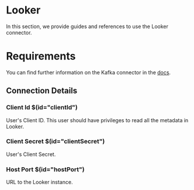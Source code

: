 # Looker

In this section, we provide guides and references to use the Looker connector.

# Requirements
<!-- to be updated -->
You can find further information on the Kafka connector in the [docs](https://docs.open-metadata.org/connectors/dashboard/looker).

## Connection Details

### Client Id $(id="clientId")

User's Client ID. This user should have privileges to read all the metadata in Looker.
<!-- clientId to be updated -->

### Client Secret $(id="clientSecret")

User's Client Secret.
<!-- clientSecret to be updated -->

### Host Port $(id="hostPort")

URL to the Looker instance.
<!-- hostPort to be updated -->

